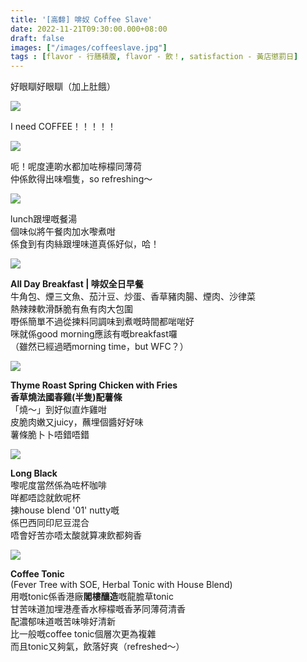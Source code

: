 ```yaml
---
title: '[高馡] 啡奴 Coffee Slave'
date: 2022-11-21T09:30:00.000+08:00
draft: false
images: ["/images/coffeeslave.jpg"]
tags : [flavor - 行膳積腹, flavor - 飲！, satisfaction - 黃店懲罰日]
---
```


好眼瞓好眼瞓（加上肚餓）  

![](/images/coffeeslave0.jpg)

I need COFFEE！！！！！  

![](/images/coffeeslave1.jpg)

呃！呢度連啲水都加咗檸檬同薄荷  
仲係飲得出味嗰隻，so refreshing～  

![](/images/coffeeslave2.jpg)

lunch跟埋嘅餐湯  
個味似將午餐肉加水嚟煮咁  
係食到有肉絲跟埋味道真係好似，哈！  

![](/images/coffeeslave3.jpg)

**All Day Breakfast | 啡奴全日早餐**  
牛角包、煙三文魚、茄汁豆、炒蛋、香草豬肉腸、煙肉、沙律菜  
熱辣辣軟滑酥脆有魚有肉大包圍  
嘢係簡單不過從揀料同調味到煮嘅時間都啱啱好  
咪就係good morning應該有嘅breakfast囉  
（雖然已經過晒morning time，but WFC？）

![](/images/coffeeslave4.jpg)

**Thyme Roast Spring Chicken with Fries**  
**香草燒法國春雞(半隻)配薯條**  
「燒～」到好似直炸雞咁  
皮脆肉嫩又juicy，蘸埋個醬好好味    
薯條脆卜卜唔錯唔錯  

![](/images/coffeeslave5.jpg)

**Long Black**  
嚟呢度當然係為咗杯咖啡  
咩都唔諗就飲呢杯  
揀house blend '01' nutty嘅  
係巴西同印尼豆混合  
唔會好苦亦唔太酸就算凍飲都夠香  

![](/images/coffeeslave.jpg)

**Coffee Tonic**  
(Fever Tree with SOE, Herbal Tonic with House Blend)  
用嘅tonic係香港廠**閣樓釀造**嘅龍膽草tonic  
甘苦味道加埋港產香水檸檬嘅香茅同薄荷清香  
配濃郁味道嘅苦味啡好清新  
比一般嘅coffee tonic個層次更為複雜  
而且tonic又夠氣，飲落好爽（refreshed～）  
